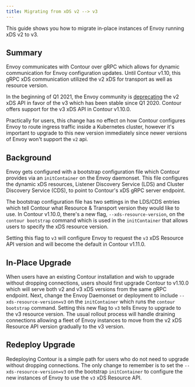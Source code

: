 ```yaml
---
title: Migrating from xDS v2 --> v3
---
```


This guide shows you how to migrate in-place instances of Envoy running xDS v2 to v3. 

## Summary

Envoy communicates with Contour over gRPC which allows for dynamic communication for Envoy configuration updates.
Until Contour v1.10, this gRPC xDS communication utilized the v2 xDS for transport as well as resource version.

In the beginning of Q1 2021, the Envoy community is [deprecating][0] the v2 xDS API in favor of the v3 which has been stable since Q1 2020.
Contour offers support for the v3 xDS API in Contour v1.10.0. 

Practically for users, this change has no effect on how Contour configures Envoy to route ingress traffic inside a Kubernetes cluster, however
it's important to upgrade to this new version immediately since newer versions of Envoy won't support the `v2` api. 

## Background

Envoy gets configured with a bootstrap configuration file which Contour provides via an `initContainer` on the Envoy daemonset.
This file configures the dynamic xDS resources, Listener Discovery Service (LDS) and Cluster Discovery Service (CDS), to point to Contour's xDS gRPC server endpoint.

The bootstrap configuration file has two settings in the LDS/CDS entries which tell Contour what Resource & Transport version they would like to use. 
In Contour v1.10.0, there's a new flag, `--xds-resource-version`, on the `contour bootstrap` command which is used in the `initContainer` that allows users to specify the xDS resource version.

Setting this flag to `v3` will configure Envoy to request the `v3` xDS Resource API version and will become the default in Contour v1.11.0.    

## In-Place Upgrade

When users have an existing Contour installation and wish to upgrade without dropping connections, users should first upgrade Contour to v1.10.0 which will serve both v2 and v3 xDS versions from the same gRPC endpoint.
Next, change the Envoy Daemonset or deployment to include `--xds-resource-version=v3` on the `initContainer` which runs the `contour bootstrap` command. 
Setting this new flag to `v3` tells Envoy to upgrade to the v3 resource version.
The usual rollout process will handle draining connections allowing a fleet of Envoy instances to move from the v2 xDS Resource API version gradually to the v3 version.

## Redeploy Upgrade

Redeploying Contour is a simple path for users who do not need to upgrade without dropping connections.
The only change to remember is to set the `--xds-resource-version=v3` on the bootstrap `initContainer` to configure the new instances of Envoy to use the `v3` xDS Resource API. 

[0]: https://www.envoyproxy.io/docs/envoy/latest/api/api_supported_versions